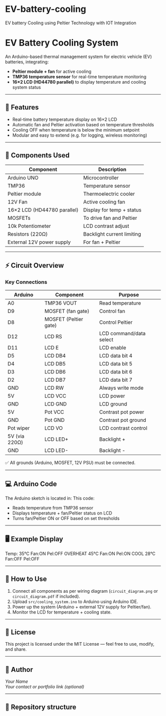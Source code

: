 # EV-battery-cooling
EV battery Cooling using Peltier Technology with IOT Integration
# EV Battery Cooling System

An Arduino-based thermal management system for electric vehicle (EV) batteries, integrating:
- **Peltier module + fan** for active cooling
- **TMP36 temperature sensor** for real-time temperature monitoring
- **16×2 LCD (HD44780 parallel)** to display temperature and cooling system status

---

## 📌 Features
- Real-time battery temperature display on 16×2 LCD
- Automatic fan and Peltier activation based on temperature thresholds
- Cooling OFF when temperature is below the minimum setpoint
- Modular and easy to extend (e.g. for logging, wireless monitoring)

---

## 🔧 Components Used
| Component | Description |
|------------|-------------|
| Arduino UNO | Microcontroller |
| TMP36 | Temperature sensor |
| Peltier module | Thermoelectric cooler |
| 12V Fan | Active cooling fan |
| 16×2 LCD (HD44780 parallel) | Display for temp + status |
| MOSFETs | To drive fan and Peltier |
| 10k Potentiometer | LCD contrast adjust |
| Resistors (220Ω) | Backlight current limiting |
| External 12V power supply | For fan + Peltier |

---

## ⚡ Circuit Overview
### Key Connections
| Arduino | Component | Purpose |
|----------|------------|---------|
| A0 | TMP36 VOUT | Read temperature |
| D9 | MOSFET (fan gate) | Control fan |
| D8 | MOSFET (Peltier gate) | Control Peltier |
| D12 | LCD RS | LCD command/data select |
| D11 | LCD E | LCD enable |
| D5 | LCD DB4 | LCD data bit 4 |
| D4 | LCD DB5 | LCD data bit 5 |
| D3 | LCD DB6 | LCD data bit 6 |
| D2 | LCD DB7 | LCD data bit 7 |
| GND | LCD RW | Always write mode |
| 5V | LCD VCC | LCD power |
| GND | LCD GND | LCD ground |
| 5V | Pot VCC | Contrast pot power |
| GND | Pot GND | Contrast pot ground |
| Pot wiper | LCD VO | LCD contrast control |
| 5V (via 220Ω) | LCD LED+ | Backlight +
| GND | LCD LED- | Backlight -

✅ All grounds (Arduino, MOSFET, 12V PSU) must be connected.

---

## 💻 Arduino Code

The Arduino sketch is located in:
This code:
- Reads temperature from TMP36 sensor
- Displays temperature + fan/Peltier status on LCD
- Turns fan/Peltier ON or OFF based on set thresholds

---

## 🖥 Example Display
Temp: 35°C
Fan:ON Pel:OFF
OVERHEAT 45°C
Fan:ON Pel:ON
COOL 28°C
Fan:OFF Pel:OFF

---

## 📝 How to Use
1. Connect all components as per wiring diagram (`circuit_diagram.png` or `circuit_diagram.pdf` if included).
2. Upload `src/cooling_system.ino` to Arduino using Arduino IDE.
3. Power up the system (Arduino + external 12V supply for Peltier/fan).
4. Monitor the LCD for temperature + cooling state.

---

## 📄 License
This project is licensed under the MIT License — feel free to use, modify, and share.

---

## 🙌 Author
*Your Name*  
*Your contact or portfolio link (optional)*

---

## 🏁 Repository structure


